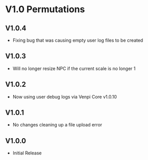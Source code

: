 # V1.0 Permutations

## V1.0.4
* Fixing bug that was causing empty user log files to be created

## V1.0.3
* Will no longer resize NPC if the current scale is no longer 1

## V1.0.2
* Now using user debug logs via Venpi Core v1.0.10

## V1.0.1
* No changes cleaning up a file upload error

## V1.0.0
* Initial Release